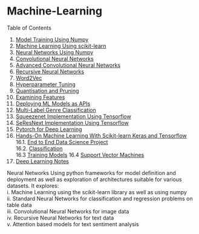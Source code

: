 # Machine-Learning

Table of Contents
1. [Model Training Using Numpy](https://github.com/PratikSangh/Machine-Learning/tree/main/Model%20Training%20Using%20Numpy)
2. [Machine Learning Using scikit-learn](https://github.com/PratikSangh/Machine-Learning/tree/main/Machine%20Learning%20Using%20scikit-learn)
3. [Neural Networks Using Numpy](https://github.com/PratikSangh/Machine-Learning/tree/main/Neural%20Networks%20Using%20Numpy)
4. [Convolutional Neural Networks](https://github.com/PratikSangh/Machine-Learning/tree/main/Convolutional%20Neural%20Networks)
5. [Advanced Convolutional Neural Networks](https://github.com/PratikSangh/Machine-Learning/tree/main/Advanced%20Convolutional%20Neural%20Networks)
6. [Recursive Neural Networks](https://github.com/PratikSangh/Machine-Learning/tree/main/Recursive%20Neural%20Networks)
7. [Word2Vec](https://github.com/PratikSangh/Machine-Learning/tree/main/Word2Vec)
8. [Hyperparameter Tuning](https://github.com/PratikSangh/Machine-Learning/tree/main/Hyperparameter%20Tuning)
9. [Quantisation and Pruning](https://github.com/PratikSangh/Machine-Learning/tree/main/Quantisation%20and%20Pruning)
10. [Examining Features](https://github.com/PratikSangh/Machine-Learning/tree/main/Examining%20Features)
11. [Deploying ML Models as APIs](https://github.com/PratikSangh/Machine-Learning/tree/main/Deploying%20ML%20Models%20as%20APIs)
12. [Multi-Label Genre Classification](https://github.com/PratikSangh/Machine-Learning/tree/main/Multi-Label%20Genre%20Classification)
13. [Squeezenet Implementation Using Tensorflow](https://github.com/PratikSangh/Machine-Learning/tree/main/13.%20Squeezenet%20Implementation%20Using%20Tensorflow)
14. [SeResNext Implementation Using Tensorflow](https://github.com/PratikSangh/Machine-Learning/tree/main/14.%20SeResNext%20Implementation%20Using%20Tensorflow)
15. [Pytorch for Deep Learning](https://github.com/Pratik-Sanghavi/Machine-Learning/tree/main/15.%20PyTorch%20for%20Deep%20Learning)
16. [Hands-On Machine Learning With Scikit-learn Keras and Tensorflow](https://github.com/Pratik-Sanghavi/Machine-Learning/tree/main/16.%20Hands-On%20Machine%20Learning%20With%20Scikit-learn%20Keras%20and%20Tensorflow)<br>
  16.1. [End to End Data Science Project](https://github.com/Pratik-Sanghavi/Machine-Learning/blob/main/16.%20Hands-On%20Machine%20Learning%20With%20Scikit-learn%20Keras%20and%20Tensorflow/2.%20End_to_End_Data_Science_Project.ipynb)<br>
  16.2. [Classification](https://github.com/Pratik-Sanghavi/Machine-Learning/blob/main/16.%20Hands-On%20Machine%20Learning%20With%20Scikit-learn%20Keras%20and%20Tensorflow/3.%20Classification.ipynb)<br>
  16.3 [Training Models](https://github.com/Pratik-Sanghavi/Machine-Learning/blob/main/16.%20Hands-On%20Machine%20Learning%20With%20Scikit-learn%20Keras%20and%20Tensorflow/4.%20Training_Models.ipynb)
  16.4 [Support Vector Machines]()
17. [Deep Learning Notes](
https://github.com/Pratik-Sanghavi/Machine-Learning/tree/main/Deep%20Learning%20Notes)

Neural Networks Using python frameworks for model definition and deployment as well as exploration of architectures suitable for various datasets. It explores:<br>
i. Machine Learning using the scikit-learn library as well as using numpy<br>
ii. Standard Neural Networks for classification and regression problems on table data<br>
iii. Convolutional Neural Networks for image data<br>
iv. Recursive Neural Networks for text data<br>
v. Attention based models for text sentiment analysis
